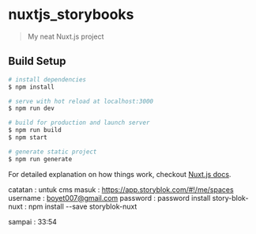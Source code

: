 # nuxtjs_storybooks

> My neat Nuxt.js project

## Build Setup

``` bash
# install dependencies
$ npm install

# serve with hot reload at localhost:3000
$ npm run dev

# build for production and launch server
$ npm run build
$ npm start

# generate static project
$ npm run generate
```

For detailed explanation on how things work, checkout [Nuxt.js docs](https://nuxtjs.org).


catatan :
untuk cms masuk : https://app.storyblok.com/#!/me/spaces
username : boyet007@gmail.com password : password
install story-blok-nuxt : npm install --save storyblok-nuxt

sampai : 33:54
